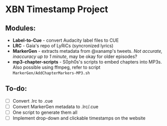# XBN Timestamp Project

## Modules:
* **Label-to-Cue** - convert Audacity label files to CUE
* **LRC** - Gaia's repo of LyRiCs (syncronized lyrics)
* **MarkerGen** - extracts metadata from @xanamp's tweets. *Not accurate, inaccuracy up to 1 minute*, may be okay for older episodes?
* **mp3-chapter-scripts** - S0ph0s's scripts to embed chapters into MP3s. Also possible using ffmpeg, refer to script `MarkerGen/AddChapterMarkers-MP3.sh`

## To-do:
- [ ] Convert .lrc to .cue
- [ ] Convert MarkerGen metadata to .lrc/.cue
- [ ] One script to generate them all
- [ ] Implement drop-down and clickable timestamps on the website
